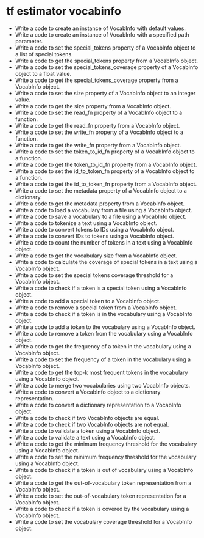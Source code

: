 # tf estimator vocabinfo

- Write a code to create an instance of VocabInfo with default values.
- Write a code to create an instance of VocabInfo with a specified path parameter.
- Write a code to set the special_tokens property of a VocabInfo object to a list of special tokens.
- Write a code to get the special_tokens property from a VocabInfo object.
- Write a code to set the special_tokens_coverage property of a VocabInfo object to a float value.
- Write a code to get the special_tokens_coverage property from a VocabInfo object.
- Write a code to set the size property of a VocabInfo object to an integer value.
- Write a code to get the size property from a VocabInfo object.
- Write a code to set the read_fn property of a VocabInfo object to a function.
- Write a code to get the read_fn property from a VocabInfo object.
- Write a code to set the write_fn property of a VocabInfo object to a function.
- Write a code to get the write_fn property from a VocabInfo object.
- Write a code to set the token_to_id_fn property of a VocabInfo object to a function.
- Write a code to get the token_to_id_fn property from a VocabInfo object.
- Write a code to set the id_to_token_fn property of a VocabInfo object to a function.
- Write a code to get the id_to_token_fn property from a VocabInfo object.
- Write a code to set the metadata property of a VocabInfo object to a dictionary.
- Write a code to get the metadata property from a VocabInfo object.
- Write a code to load a vocabulary from a file using a VocabInfo object.
- Write a code to save a vocabulary to a file using a VocabInfo object.
- Write a code to tokenize a text using a VocabInfo object.
- Write a code to convert tokens to IDs using a VocabInfo object.
- Write a code to convert IDs to tokens using a VocabInfo object.
- Write a code to count the number of tokens in a text using a VocabInfo object.
- Write a code to get the vocabulary size from a VocabInfo object.
- Write a code to calculate the coverage of special tokens in a text using a VocabInfo object.
- Write a code to set the special tokens coverage threshold for a VocabInfo object.
- Write a code to check if a token is a special token using a VocabInfo object.
- Write a code to add a special token to a VocabInfo object.
- Write a code to remove a special token from a VocabInfo object.
- Write a code to check if a token is in the vocabulary using a VocabInfo object.
- Write a code to add a token to the vocabulary using a VocabInfo object.
- Write a code to remove a token from the vocabulary using a VocabInfo object.
- Write a code to get the frequency of a token in the vocabulary using a VocabInfo object.
- Write a code to set the frequency of a token in the vocabulary using a VocabInfo object.
- Write a code to get the top-k most frequent tokens in the vocabulary using a VocabInfo object.
- Write a code to merge two vocabularies using two VocabInfo objects.
- Write a code to convert a VocabInfo object to a dictionary representation.
- Write a code to convert a dictionary representation to a VocabInfo object.
- Write a code to check if two VocabInfo objects are equal.
- Write a code to check if two VocabInfo objects are not equal.
- Write a code to validate a token using a VocabInfo object.
- Write a code to validate a text using a VocabInfo object.
- Write a code to get the minimum frequency threshold for the vocabulary using a VocabInfo object.
- Write a code to set the minimum frequency threshold for the vocabulary using a VocabInfo object.
- Write a code to check if a token is out of vocabulary using a VocabInfo object.
- Write a code to get the out-of-vocabulary token representation from a VocabInfo object.
- Write a code to set the out-of-vocabulary token representation for a VocabInfo object.
- Write a code to check if a token is covered by the vocabulary using a VocabInfo object.
- Write a code to set the vocabulary coverage threshold for a VocabInfo object.